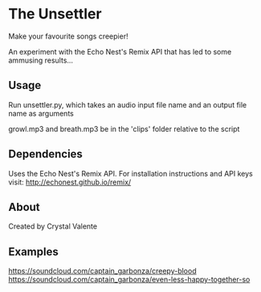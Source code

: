The Unsettler
=========

Make your favourite songs creepier!

An experiment with the Echo Nest's Remix API that has led to some ammusing results...

Usage
------

Run unsettler.py, which takes an audio input file name and an output file name as arguments

growl.mp3 and breath.mp3 be in the 'clips' folder relative to the script

Dependencies
-------------

Uses the Echo Nest's Remix API. For installation instructions and API keys visit: http://echonest.github.io/remix/

About
------

Created by Crystal Valente

Examples
---------

https://soundcloud.com/captain_garbonza/creepy-blood
https://soundcloud.com/captain_garbonza/even-less-happy-together-so



